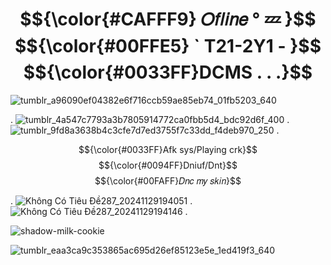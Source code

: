 # $${\color{#CAFFF9} 𝑂𝑓𝑙𝑖𝑛𝑒 ° 💤 }$$ $${\color{#00FFE5} ` T21-2Y1 - }$$ $${\color{#0033FF}DCMS . . .}$$

![tumblr_a96090ef04382e6f716ccb59ae85eb74_01fb5203_640](https://github.com/user-attachments/assets/cdab2a72-c1ec-4b8d-9551-d8df555fc967)

. ![tumblr_4a547c7793a3b7805914772ca0fbb5d4_bdc92d6f_400](https://github.com/user-attachments/assets/8aaba9ad-de9a-448a-a74c-c99d8cb6b678) . 
![tumblr_9fd8a3638b4c3cfe7d7ed3755f7c33dd_f4deb970_250](https://github.com/user-attachments/assets/8c6ca8da-dec8-4180-bcfc-0078058eecf4) . 

$${\color{#0033FF}Afk sys/Playing crk}$$ $${\color{#0094FF}Dniuf/Dnt}$$ $${\color{#00FAFF}𝐷𝑛𝑐 𝑚𝑦 𝑠𝑘𝑖𝑛}$$


. ![Không Có Tiêu Đề287_20241129194051](https://github.com/user-attachments/assets/c3c05a8f-5b4b-4a13-96cf-d51a47234620)            .    ![Không Có Tiêu Đề287_20241129194146](https://github.com/user-attachments/assets/70af4189-4a39-4703-b930-d8956443137e) . 

![shadow-milk-cookie](https://github.com/user-attachments/assets/92ca47fd-fa74-4610-8ee3-802862e42373)

![tumblr_eaa3ca9c353865ac695d26ef85123e5e_1ed419f3_640](https://github.com/user-attachments/assets/85e56713-678f-4669-9db8-78c67b65d366)


